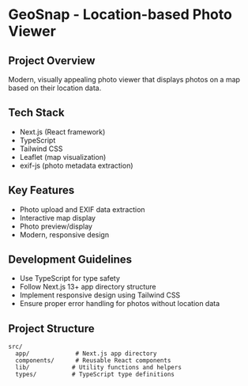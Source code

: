 # GeoSnap - Location-based Photo Viewer

## Project Overview
Modern, visually appealing photo viewer that displays photos on a map based on their location data.

## Tech Stack
- Next.js (React framework)
- TypeScript
- Tailwind CSS
- Leaflet (map visualization)
- exif-js (photo metadata extraction)

## Key Features
- Photo upload and EXIF data extraction
- Interactive map display
- Photo preview/display
- Modern, responsive design

## Development Guidelines
- Use TypeScript for type safety
- Follow Next.js 13+ app directory structure
- Implement responsive design using Tailwind CSS
- Ensure proper error handling for photos without location data

## Project Structure
```
src/
  app/             # Next.js app directory
  components/      # Reusable React components
  lib/            # Utility functions and helpers
  types/          # TypeScript type definitions
```
